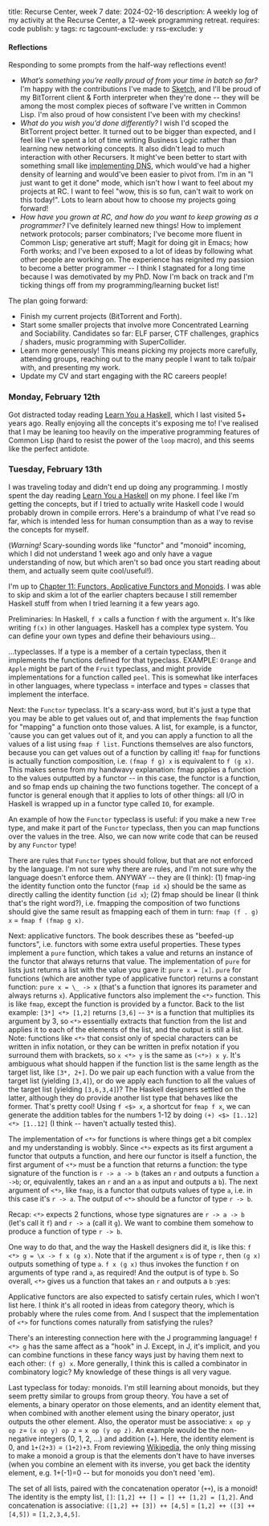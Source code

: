 title: Recurse Center, week 7
date: 2024-02-16
description: A weekly log of my activity at the Recurse Center, a 12-week programming retreat.
requires: code
publish: y
tags: rc
tagcount-exclude: y
rss-exclude: y

#### Reflections
Responding to some prompts from the half-way reflections event!

- *What’s something you’re really proud of from your time in batch so far?* I'm happy with the contributions I've made to [Sketch](https://github.com/vydd/sketch), and I'll be proud of my BitTorrent client & Forth interpreter when they're done -- they will be among the most complex pieces of software I've written in Common Lisp. I'm also proud of how consistent I've been with my checkins!
- *What do you wish you’d done differently?* I wish I'd scoped the BitTorrent project better. It turned out to be bigger than expected, and I feel like I've spent a lot of time writing Business Logic rather than learning new networking concepts. It also didn't lead to much interaction with other Recursers. It might've been better to start with something small like [implementing DNS](https://implement-dns.wizardzines.com/), which would've had a higher density of learning and would've been easier to pivot from. I'm in an "I just want to get it done" mode, which isn't how I want to feel about my projects at RC. I want to feel "wow, this is so fun, can't wait to work on this today!". Lots to learn about how to choose my projects going forward!
- *How have you grown at RC, and how do you want to keep growing as a programmer?* I've definitely learned new things! How to implement network protocols; parser combinators; I've become more fluent in Common Lisp; generative art stuff; Magit for doing git in Emacs; how Forth works; and I've been exposed to a lot of ideas by following what other people are working on. The experience has reignited my passion to become a better programmer -- I think I stagnated for a long time because I was demotivated by my PhD. Now I'm back on track and I'm ticking things off from my programming/learning bucket list!

The plan going forward:

- Finish my current projects (BitTorrent and Forth).
- Start some smaller projects that involve more Concentrated Learning and Sociability. Candidates so far: ELF parser, CTF challenges, graphics / shaders, music programming with SuperCollider.
- Learn more generously! This means picking my projects more carefully, attending groups, reaching out to the many people I want to talk to/pair with, and presenting my work.
- Update my CV and start engaging with the RC careers people!

### Monday, February 12th
Got distracted today reading [Learn You a Haskell](https://learnyouahaskell.github.io/chapters.html), which I last visited 5+ years ago. Really enjoying all the concepts it's exposing me to! I've realised that I may be leaning too heavily on the imperative programming features of Common Lisp (hard to resist the power of the `loop` macro), and this seems like the perfect antidote.

### Tuesday, February 13th
I was traveling today and didn't end up doing any programming. I mostly spent the day reading [Learn You a Haskell](https://learnyouahaskell.github.io/chapters.html) on my phone. I feel like I'm getting the concepts, but if I tried to actually write Haskell code I would probably drown in compile errors. Here's a braindump of what I've read so far, which is intended less for human consumption than as a way to revise the concepts for myself.

(*Warning!* Scary-sounding words like "functor" and "monoid" incoming, which I did not understand 1 week ago and only have a vague understanding of now, but which aren't so bad once you start reading about them, and actually seem quite cool/useful!).

I'm up to [Chapter 11: Functors, Applicative Functors and Monoids](https://learnyouahaskell.github.io/functors-applicative-functors-and-monoids.html). I was able to skip and skim a lot of the earlier chapters because I still remember Haskell stuff from when I tried learning it a few years ago.

Preliminaries: In Haskell, `f x` calls a function `f` with the argument `x`. It's like writing `f(x)` in other languages. Haskell has a complex type system. You can define your own types and define their behaviours using...

...typeclasses. If  a type is a member of a certain typeclass, then it implements the functions defined for that typeclass. EXAMPLE: `Orange` and `Apple` might be part of the `Fruit` typeclass, and might provide implementations for a function called `peel`. This is somewhat like interfaces in other languages, where typeclass = interface and types = classes that implement the interface.

Next: the `Functor` typeclass. It's a scary-ass word, but it's just a type that you may be able to get values out of, and that implements the `fmap` function for "mapping" a function onto those values. A list, for example, is a functor, 'cause you can get values out of it, and you can apply a function to all the values of a list using `fmap f list`. Functions themselves are also functors, because you can get values out of a function by calling it! `fmap` for functions is actually function composition, i.e. `(fmap f g) x` is equivalent to `f (g x)`. This makes sense from my handwavy explanation: fmap applies a function to the values outputted by a functor -- in this case, the functor is a function, and so fmap ends up chaining the two functions together. The concept of a functor is general enough that it applies to lots of other things: all I/O in Haskell is wrapped up in a functor type called `IO`, for example.

An example of how the `Functor` typeclass is useful: if you make a new `Tree` type, and make it part of the `Functor` typeclass, then you can map functions over the values in the tree. Also, we can now write code that can be reused by any `Functor` type!

There are rules that `Functor` types should follow, but that are not enforced by the language. I'm not sure why there are rules, and I'm not sure why the language doesn't enforce them. ANYWAY -- they are (I think): (1) fmap-ing the identity function onto the functor (`fmap id x`) should be the same as directly calling the identity function (`id x`); (2) fmap should be linear (I think that's the right word?), i.e. fmapping the composition of two functions should give the same result as fmapping each of them in turn: `fmap (f . g) x` = `fmap f (fmap g x)`.

Next: applicative functors. The book describes these as "beefed-up functors", i.e. functors with some extra useful properties. These types implement a `pure` function, which takes a value and returns an instance of the functor that always returns that value. The implementation of `pure` for lists just returns a list with the value you gave it: `pure x = [x]`. `pure` for functions (which are another type of applicative functor) returns a constant function: `pure x = \_ -> x` (that's a function that ignores its parameter and always returns `x`). Applicative functors also implement the `<*>` function. This is like `fmap`, except the function is provided by a functor. Back to the list example: `[3*] <*> [1,2]` returns `[3,6]` -- `3*` is a function that multiplies its argument by 3, so `<*>` essentially extracts that function from the list and applies it to each of the elements of the list, and the output is still a list. Note: functions like `<*>` that consist only of special characters can be written in infix notation, or they can be written in prefix notation if you surround them with brackets, so `x <*> y` is the same as `(<*>) x y`. It's ambiguous what should happen if the function list is the same length as the target list, like `[3*, 2+]`. Do we pair up each function with a value from the target list (yielding `[3,4]`), or do we apply each function to all the values of the target list (yielding `[3,6,3,4]`)? The Haskell designers settled on the latter, although they do provide another list type that behaves like the former. That's pretty cool! Using `f <$> x`, a shortcut for  `fmap f x`, we can generate the addition tables for the numbers 1-12 by doing `(+) <$> [1..12] <*> [1..12]` (I think -- haven't actually tested this).

The implementation of `<*>` for functions is where things get a bit complex and my understanding is wobbly. Since `<*>` expects as its first argument a functor that outputs a function, and here our functor is itself a function, the first argument of `<*>` must be a function that returns a function: the type signature of the function is `r -> a -> b` (takes an `r` and outputs a function `a ->b`; or, equivalently, takes  an `r` and an `a` as input and outputs a `b`). The next argument of `<*>`, like `fmap`, is a functor that outputs values of type `a`, i.e. in this case it's `r -> a`. The output of `<*>` should be a functor of type `r -> b`.

Recap: `<*>` expects 2 functions, whose type signatures are `r -> a -> b` (let's call it `f`) and `r -> a` (call it `g`). We want to combine them somehow to produce a function of type `r -> b`.

One way to do that, and the way the Haskell designers did it, is like this: `f <*> g = \x -> f x (g x)`. Note that if the argument `x` is of type `r`, then `(g x)` outputs something of type `a`. `f x (g x)` thus invokes the function `f` on arguments of type `r`and `a`, as required! And the output is of type `b`. So overall, `<*>` gives us a function that takes an `r` and outputs a `b` :yes:

Applicative functors are also expected to satisfy certain rules, which I won't list here. I think it's all rooted in ideas from category theory, which is probably where the rules come from. And I suspect that the implementation of `<*>` for functions comes naturally from satisfying the rules?

There's an interesting connection here with the J programming language! `f <*> g` has the same affect as a "hook" in J. Except, in J, it's implicit, and you can combine functions in these fancy ways just by having them next to each other: `(f g) x`. More generally, I think this is called a combinator in combinatory logic? My knowledge of these things is all very vague.

Last typeclass for today: monoids. I'm still learning about monoids, but they seem pretty similar to groups from group theory. You have a set of elements, a binary operator on those elements, and an identity element that, when combined with another element using the binary operator, just outputs the other element. Also, the operator must be associative: `x op y op z`= `(x op y) op z` = `x op (y op z)`. An example would be the non-negative integers (0, 1, 2, ...) and addition (+). Here, the identity element is 0, and `1+(2+3)` = `(1+2)+3`. From reviewing [Wikipedia](https://en.wikipedia.org/wiki/Algebraic_group), the only thing missing to make a monoid a group is that the elements don't have to have inverses (when you combine an element with its inverse, you get back the identity element, e.g. 1+(-1)=0 -- but for monoids you don't need 'em).

The set of all lists, paired with the concatenation operator (`++`),  is a monoid! The identity is the empty list, `[]`: `[1,2] ++ [] = [] ++ [1,2] = [1,2]`. And concatenation is associative: `([1,2] ++ [3]) ++ [4,5]` = `[1,2] ++ ([3] ++ [4,5])` = `[1,2,3,4,5]`.

